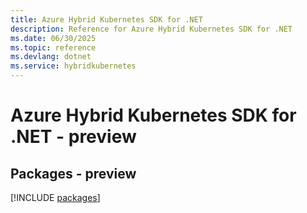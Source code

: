 ```yaml
---
title: Azure Hybrid Kubernetes SDK for .NET
description: Reference for Azure Hybrid Kubernetes SDK for .NET
ms.date: 06/30/2025
ms.topic: reference
ms.devlang: dotnet
ms.service: hybridkubernetes
---
```

# Azure Hybrid Kubernetes SDK for .NET - preview
## Packages - preview
[!INCLUDE [packages](hybrid-kubernetes-index.md)]